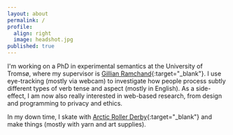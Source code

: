 ```yaml
---
layout: about
permalink: /
profile:
  align: right
  image: headshot.jpg
published: true
---
```


I'm working on a PhD in experimental semantics at the University of Tromsø, where my supervisor is [Gillian Ramchand](https://gillianramchand.blog/){:target="_blank"}. I use eye-tracking (mostly via webcam) to investigate how people process subtly different types of verb tense and aspect (mostly in English). 
As a side-effect, I am now also really interested in web-based research, from design and programming to privacy and ethics.

In my down time, I skate with [Arctic Roller Derby](https://www.instagram.com/arcticrollerderby/){:target="_blank"} and make things (mostly with yarn and art supplies).
